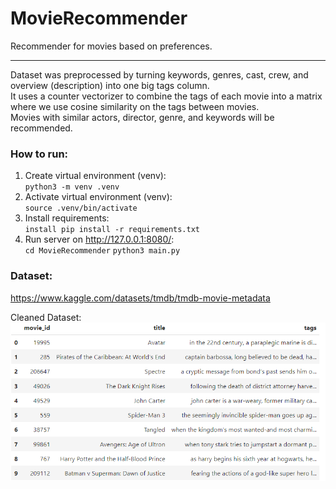 # MovieRecommender
Recommender for movies based on preferences.

---

Dataset was preprocessed by turning keywords, genres, cast, crew, and overview (description) into one big tags column.  
It uses a counter vectorizer to combine the tags of each movie into a matrix where we use cosine similarity on the tags between movies.  
Movies with similar actors, director, genre, and keywords will be recommended.  

### How to run:  
1. Create virtual environment (venv):  
   `python3 -m venv .venv`
2. Activate virtual environment (venv):  
   `source .venv/bin/activate`
3. Install requirements:  
   `install pip install -r requirements.txt`
4. Run server on http://127.0.0.1:8080/:  
   `cd MovieRecommender`
   `python3 main.py`  


### Dataset:  
https://www.kaggle.com/datasets/tmdb/tmdb-movie-metadata

Cleaned Dataset:  
![alt text](https://github.com/AriT000/MovieRecommender/blob/main/images/image-1.png)
